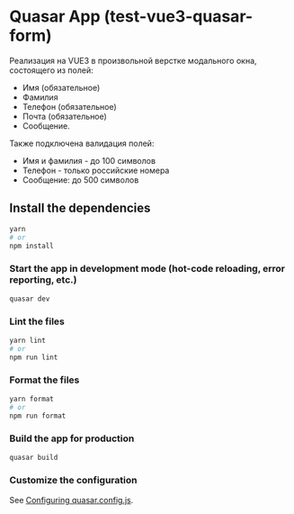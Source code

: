 # Quasar App (test-vue3-quasar-form)

Реализация на VUE3 в произвольной верстке модального окна, состоящего из полей:

- Имя (обязательное)
- Фамилия
- Телефон (обязательное)
- Почта (обязательное)
- Сообщение.

Также подключена валидация полей:
- Имя и фамилия - до 100 символов
- Телефон - только российские номера
- Сообщение: до 500 символов

## Install the dependencies
```bash
yarn
# or
npm install
```

### Start the app in development mode (hot-code reloading, error reporting, etc.)
```bash
quasar dev
```


### Lint the files
```bash
yarn lint
# or
npm run lint
```


### Format the files
```bash
yarn format
# or
npm run format
```



### Build the app for production
```bash
quasar build
```

### Customize the configuration
See [Configuring quasar.config.js](https://v2.quasar.dev/quasar-cli-vite/quasar-config-js).
